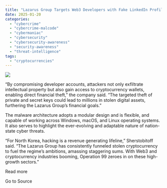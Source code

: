 ```yaml
---
title: "Lazarus Group Targets Web3 Developers with Fake LinkedIn Profiles in Operation 99"
date: 2025-01-20
categories: 
  - "cybercrime"
  - "cybercrime-malcode"
  - "cybermaniac"
  - "cybersecurity"
  - "cybersecurity-awareness"
  - "security-awareness"
  - "threat-intelligence"
tags: 
  - "cryptocurrencies"
---
```


![](https://lifeboat.com/blog.images/lazarus-group-targets-web3-developers-with-fake-linkedin-profiles-in-operation-99.jpg)

“By compromising developer accounts, attackers not only exfiltrate intellectual property but also gain access to cryptocurrency wallets, enabling direct financial theft,” the company said. “The targeted theft of private and secret keys could lead to millions in stolen digital assets, furthering the Lazarus Group’s financial goals.”

The malware architecture adopts a modular design and is flexible, and capable of working across Windows, macOS, and Linux operating systems. It also serves to highlight the ever-evolving and adaptable nature of nation-state cyber threats.

“For North Korea, hacking is a revenue generating lifeline,” Sherstobitoff said. “The Lazarus Group has consistently funneled stolen cryptocurrency to fuel the regime’s ambitions, amassing staggering sums. With Web3 and cryptocurrency industries booming, Operation 99 zeroes in on these high-growth sectors.”

Read more

Go to Source
